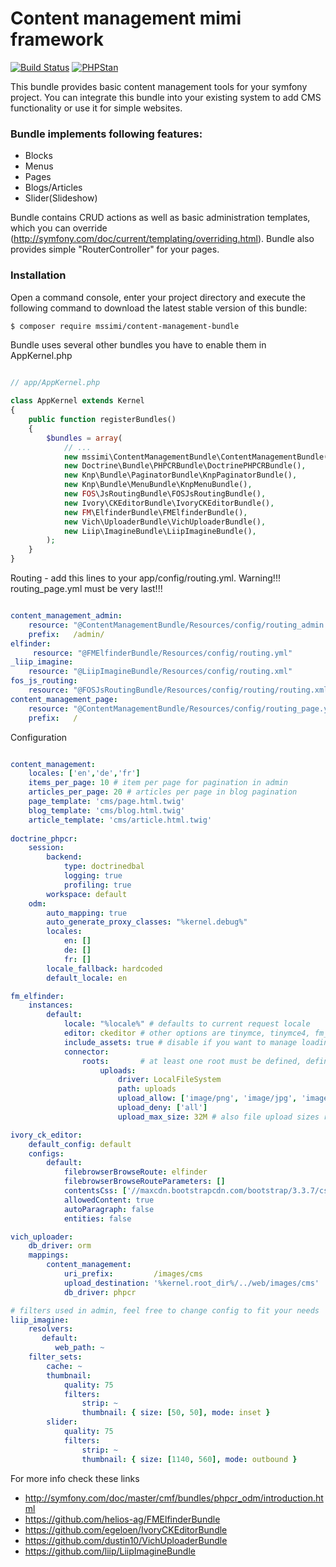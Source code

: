 # Content management mimi framework

[![Build Status](https://travis-ci.org/mssimi/ContentManagementBundle.svg?branch=master)](https://travis-ci.org/mssimi/ContentManagementBundle)
[![PHPStan](https://img.shields.io/badge/PHPStan-enabled-brightgreen.svg?style=flat)](https://github.com/phpstan/phpstan)

This bundle provides basic content management tools for your symfony project. You can integrate this bundle into your existing system to add CMS functionality or use it for simple websites.

###  Bundle implements following features:

* Blocks
* Menus
* Pages
* Blogs/Articles
* Slider(Slideshow)

Bundle contains CRUD actions as well as basic administration templates, which you can override (http://symfony.com/doc/current/templating/overriding.html). Bundle also provides simple "RouterController" for your pages.

### Installation

Open a command console, enter your project directory and execute the following command to download the latest stable version of this bundle:

``` bash
$ composer require mssimi/content-management-bundle
```

Bundle uses several other bundles you have to enable them in AppKernel.php

``` php

// app/AppKernel.php

class AppKernel extends Kernel
{
    public function registerBundles()
    {
        $bundles = array(
            // ...
            new mssimi\ContentManagementBundle\ContentManagementBundle(),
            new Doctrine\Bundle\PHPCRBundle\DoctrinePHPCRBundle(),
            new Knp\Bundle\PaginatorBundle\KnpPaginatorBundle(),
            new Knp\Bundle\MenuBundle\KnpMenuBundle(),
            new FOS\JsRoutingBundle\FOSJsRoutingBundle(),
            new Ivory\CKEditorBundle\IvoryCKEditorBundle(),
            new FM\ElfinderBundle\FMElfinderBundle(),
            new Vich\UploaderBundle\VichUploaderBundle(),
            new Liip\ImagineBundle\LiipImagineBundle(),
        );
    }
}
```

Routing - add this lines to your app/config/routing.yml. Warning!!! routing_page.yml must be very last!!!

``` yml

content_management_admin:
    resource: "@ContentManagementBundle/Resources/config/routing_admin.yml"
    prefix:   /admin/
elfinder:
     resource: "@FMElfinderBundle/Resources/config/routing.yml"
_liip_imagine:
    resource: "@LiipImagineBundle/Resources/config/routing.xml"
fos_js_routing:
    resource: "@FOSJsRoutingBundle/Resources/config/routing/routing.xml"
content_management_page:
    resource: "@ContentManagementBundle/Resources/config/routing_page.yml"
    prefix:   /
```

Configuration

``` yml

content_management:
    locales: ['en','de','fr']
    items_per_page: 10 # item per page for pagination in admin
    articles_per_page: 20 # articles per page in blog pagination
    page_template: 'cms/page.html.twig'
    blog_template: 'cms/blog.html.twig'
    article_template: 'cms/article.html.twig'
    
doctrine_phpcr:
    session:
        backend:
            type: doctrinedbal
            logging: true
            profiling: true
        workspace: default
    odm:
        auto_mapping: true
        auto_generate_proxy_classes: "%kernel.debug%"
        locales:
            en: []
            de: []
            fr: []
        locale_fallback: hardcoded
        default_locale: en

fm_elfinder:
    instances:
        default:
            locale: "%locale%" # defaults to current request locale
            editor: ckeditor # other options are tinymce, tinymce4, fm_tinymce, form, simple, custom
            include_assets: true # disable if you want to manage loading of javascript and css assets manually
            connector:
                roots:       # at least one root must be defined, defines root filemanager directories
                    uploads:
                        driver: LocalFileSystem
                        path: uploads
                        upload_allow: ['image/png', 'image/jpg', 'image/jpeg']
                        upload_deny: ['all']
                        upload_max_size: 32M # also file upload sizes restricted in php.ini

ivory_ck_editor:
    default_config: default
    configs:
        default:
            filebrowserBrowseRoute: elfinder
            filebrowserBrowseRouteParameters: []
            contentsCss: ['//maxcdn.bootstrapcdn.com/bootstrap/3.3.7/css/bootstrap.min.css']
            allowedContent: true
            autoParagraph: false
            entities: false

vich_uploader:
    db_driver: orm
    mappings:
        content_management:
            uri_prefix:         /images/cms
            upload_destination: '%kernel.root_dir%/../web/images/cms'
            db_driver: phpcr

# filters used in admin, feel free to change config to fit your needs
liip_imagine:
    resolvers:
       default:
          web_path: ~
    filter_sets:
        cache: ~
        thumbnail: 
            quality: 75
            filters:
                strip: ~
                thumbnail: { size: [50, 50], mode: inset }
        slider:
            quality: 75
            filters:
                strip: ~
                thumbnail: { size: [1140, 560], mode: outbound }
```

For more info check these links
 
 * http://symfony.com/doc/master/cmf/bundles/phpcr_odm/introduction.html
 * https://github.com/helios-ag/FMElfinderBundle
 * https://github.com/egeloen/IvoryCKEditorBundle
 * https://github.com/dustin10/VichUploaderBundle
 * https://github.com/liip/LiipImagineBundle